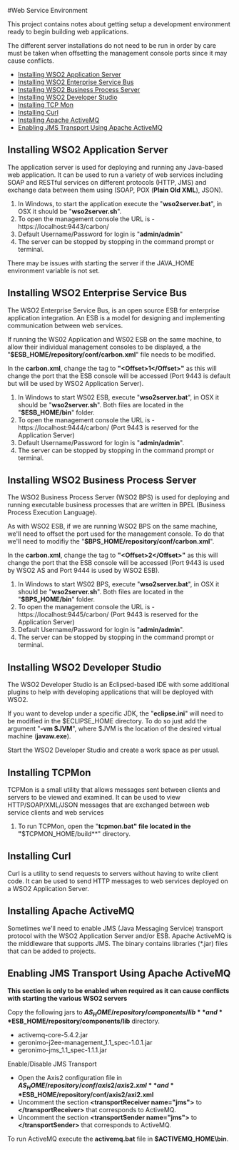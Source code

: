 #Web Service Environment

This project contains notes about getting setup a development environment ready to begin building web applications. 

The different server installations do not need to be run in order by care must be taken when offsetting the management console ports since it may cause conflicts.

- [Installing WSO2 Application Server](#WSO2Server)
- [Installing WSO2 Enterprise Service Bus](#WSO2ESB)
- [Installing WSO2 Business Process Server](#WSO2BPS)
- [Installing WSO2 Developer Studio](#WSO2DS)
- [Installing TCP Mon](#TCPMON)
- [Installing Curl](#CURL)
- [Installing Apache ActiveMQ](#ACTIVEMQ)
- [Enabling JMS Transport Using Apache ActiveMQ](#ENABLEACTIVEMQ)

<a name="WSO2Server">Installing WSO2 Application Server</a>
----------------------------------
The application server is used for deploying and running any Java-based web application. It can be used to run a variety of web services including SOAP and RESTful services on different protocols (HTTP, JMS) and exchange data between them using (SOAP, POX (**Plain Old XML**), JSON).

1. In Windows, to start the application execute the "**wso2server.bat**", in OSX it should be "**wso2server.sh**".  
2. To open the management console the URL is - https://localhost:9443/carbon/
3. Default Username/Password for login is "**admin/admin**"
4. The server can be stopped by stopping in the command prompt or terminal.

There may be issues with starting the server if the JAVA_HOME environment variable is not set.

<a name="WSO2ESB">Installing WSO2 Enterprise Service Bus</a>
--------------------------------------
The WSO2 Enterprise Service Bus, is an open source ESB for enterprise application integration. An ESB is a model for designing and implementing communication between web services. 

If running the WS02 Application and WS02 ESB on the same machine, to allow their individual management consoles to be displayed, a the "**$ESB_HOME/repository/conf/carbon.xml**" file needs to be modified.

In the **carbon.xml**, change the <Offset> tag to **"\<Offset\>1\</Offset\>"** as this will change the port that the ESB console will be accessed (Port 9443 is default but will be used by WSO2 Application Server).

1. In Windows to start WS02 ESB, execute "**wso2server.bat**", in OSX it should be "**wso2server.sh**". Both files are located in the "**$ESB_HOME/bin**" folder.
2. To open the management console the URL is - https://localhost:9444/carbon/ (Port 9443 is reserved for the Application Server)
3. Default Username/Password for login is "**admin/admin**".
4. The server can be stopped by stopping in the command prompt or terminal.

<a name="WSO2BPS">Installing WSO2 Business Process Server</a>
---------------------------------------
The WSO2 Business Process Server (WSO2 BPS) is used for deploying and running executable business processes that are written in BPEL (Business Process Execution Language).

As with WSO2 ESB, if we are running WSO2 BPS on the same machine, we'll need to offset the port used for the management console. To do that we'll need to modifiy the "**$BPS_HOME/repository/conf/carbon.xml**". 

In the **carbon.xml**, change the <Offset> tag to **"\<Offset\>2\</Offset\>"** as this will change the port that the ESB console will be accessed (Port 9443 is used by WSO2 AS and Port 9444 is used by WSO2 ESB).

1. In Windows to start WS02 BPS, execute "**wso2server.bat**", in OSX it should be "**wso2server.sh**". Both files are located in the "**$BPS_HOME/bin**" folder.
2. To open the management console the URL is - https://localhost:9445/carbon/ (Port 9443 is reserved for the Application Server)
3. Default Username/Password for login is "**admin/admin**".
4. The server can be stopped by stopping in the command prompt or terminal.

<a name="WSO2DS">Installing WSO2 Developer Studio</a>
---------------------------------
The WSO2 Developer Studio is an Eclipsed-based IDE with some additional plugins to help with developing applications that will be deployed with WSO2.

If you want to develop under a specific JDK, the "**eclipse.ini**" will need to be modified in the $ECLIPSE_HOME directory. To do so just add the argument "**-vm $JVM**", where $JVM is the location of the desired virtual machine (**javaw.exe**).

Start the WSO2 Developer Studio and create a work space as per usual.

<a name="TCPMON">Installing TCPMon</a>
---------------------------------
TCPMon is a small utility that allows messages sent between clients and servers to be viewed and examined. It can be used to view HTTP/SOAP/XML/JSON messages that are exchanged between web service clients and web services

1. To run TCPMon, open the "**tcpmon.bat" file located in the "**$TCPMON_HOME/build**" directory.

<a name="CURL">Installing Curl</a>
--------------------------------
Curl is a utility to send requests to servers without having to write client code. It can be used to send HTTP messages to web services deployed on a WSO2 Application Server.

<a name="ACTIVEMQ">Installing Apache ActiveMQ</a>
--------------------------
Sometimes we'll need to enable JMS (Java Messaging Service) transport protocol with the WSO2 Application Server and/or ESB. Apache ActiveMQ is the middleware that supports JMS. The binary contains libraries (*.jar) files that can be added to projects.

<a name="ENABLEACTIVEMQ">Enabling JMS Transport Using Apache ActiveMQ</a>
--------------------------------------------
**This section is only to be enabled when required as it can cause conflicts with starting the various WSO2 servers**

Copy the following jars to **$AS_HOME/repository/components/lib** and **$ESB_HOME/repository/components/lib** directory.

- activemq-core-5.4.2.jar
- geronimo-j2ee-management_1.1_spec-1.0.1.jar
- geronimo-jms_1.1_spec-1.1.1.jar

Enable/Disable JMS Transport 
- Open the Axis2 configuration file in **$AS_HOME/repository/conf/axis2/axis2.xml** and **$ESB_HOME/repository/conf/axis2/axi2.xml**
- Uncomment the section **\<transportReceiver name="jms"\>** to **\</transportReceiver\>** that corresponds to ActiveMQ.
- Uncomment the section **\<transportSender name="jms"\>** to **\</transportSender\>** that corresponds to ActiveMQ.

To run ActiveMQ execute the **activemq.bat** file in **$ACTIVEMQ_HOME\bin**.
